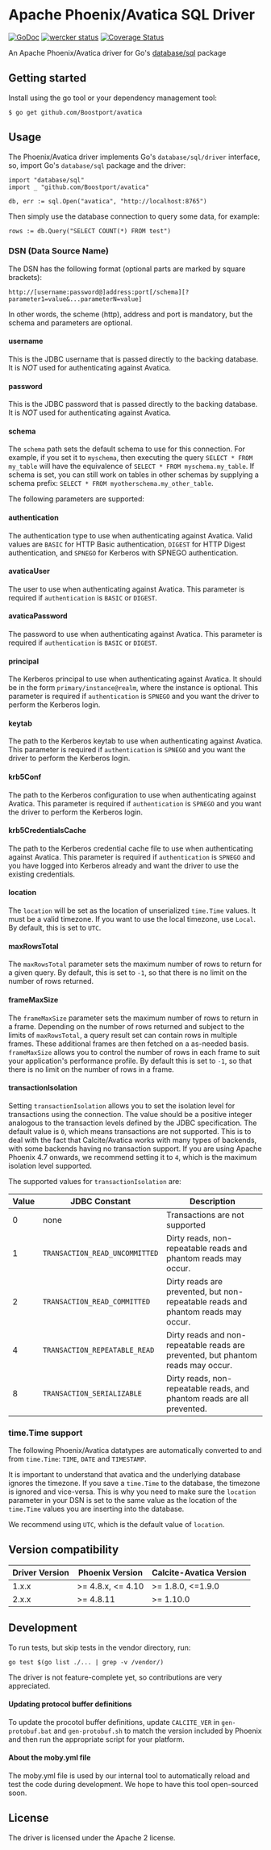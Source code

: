 # Apache Phoenix/Avatica SQL Driver
[![GoDoc](https://godoc.org/github.com/Boostport/avatica?status.png)](https://godoc.org/github.com/Boostport/Avatica)
[![wercker status](https://app.wercker.com/status/1abd1c7014e780ba7754decadb212451/s/master "wercker status")](https://app.wercker.com/project/byKey/1abd1c7014e780ba7754decadb212451)
[![Coverage Status](https://coveralls.io/repos/github/Boostport/avatica/badge.svg?branch=master)](https://coveralls.io/github/Boostport/avatica?branch=master)

An Apache Phoenix/Avatica driver for Go's [database/sql](http://golang.org/pkg/database/sql) package

## Getting started
Install using the go tool or your dependency management tool:

```
$ go get github.com/Boostport/avatica
```

## Usage

The Phoenix/Avatica driver implements Go's `database/sql/driver` interface, so, import Go's
`database/sql` package and the driver:

```
import "database/sql"
import _ "github.com/Boostport/avatica"

db, err := sql.Open("avatica", "http://localhost:8765")
```

Then simply use the database connection to query some data, for example:

```
rows := db.Query("SELECT COUNT(*) FROM test")
```

### DSN (Data Source Name)

The DSN has the following format (optional parts are marked by square brackets):

```
http://[username:password@]address:port[/schema][?parameter1=value&...parameterN=value]
```

In other words, the scheme (http), address and port is mandatory, but the schema and parameters are optional.

#### username
This is the JDBC username that is passed directly to the backing database. It is *NOT* used for authenticating
against Avatica.

#### password
This is the JDBC password that is passed directly to the backing database. It is *NOT* used for authenticating
against Avatica.

#### schema
The `schema` path sets the default schema to use for this connection. For example, if you set it to `myschema`,
then executing the query `SELECT * FROM my_table` will have the equivalence of `SELECT * FROM myschema.my_table`.
If schema is set, you can still work on tables in other schemas by supplying a schema prefix:
`SELECT * FROM myotherschema.my_other_table`.

The following parameters are supported:

#### authentication
The authentication type to use when authenticating against Avatica. Valid values are `BASIC` for HTTP Basic authentication,
`DIGEST` for HTTP Digest authentication, and `SPNEGO` for Kerberos with SPNEGO authentication.

#### avaticaUser
The user to use when authenticating against Avatica. This parameter is required if `authentication` is `BASIC` or `DIGEST`.

#### avaticaPassword
The password to use when authenticating against Avatica. This parameter is required if `authentication` is `BASIC` or `DIGEST`.

#### principal
The Kerberos principal to use when authenticating against Avatica. It should be in the form `primary/instance@realm`, where
the instance is optional. This parameter is required if `authentication` is `SPNEGO` and you want the driver to perform the
Kerberos login.

#### keytab
The path to the Kerberos keytab to use when authenticating against Avatica. This parameter is required if `authentication`
is `SPNEGO` and you want the driver to perform the Kerberos login.

#### krb5Conf
The path to the Kerberos configuration to use when authenticating against Avatica. This parameter is required if `authentication`
is `SPNEGO` and you want the driver to perform the Kerberos login.

#### krb5CredentialsCache
The path to the Kerberos credential cache file to use when authenticating against Avatica. This parameter is required if
`authentication` is `SPNEGO` and you have logged into Kerberos already and want the driver to use the existing credentials.

#### location

The `location` will be set as the location of unserialized `time.Time` values. It must be a valid timezone.
If you want to use the local timezone, use `Local`. By default, this is set to `UTC`.

#### maxRowsTotal

The `maxRowsTotal` parameter sets the maximum number of rows to return for a given query. By default, this is set to
`-1`, so that there is no limit on the number of rows returned.

#### frameMaxSize

The `frameMaxSize` parameter sets the maximum number of rows to return in a frame. Depending on the number of rows
returned and subject to the limits of `maxRowsTotal`, a query result set can contain rows in multiple frames. These
additional frames are then fetched on a as-needed basis. `frameMaxSize` allows you to control the number of rows
in each frame to suit your application's performance profile. By default this is set to `-1`, so that there is no limit
on the number of rows in a frame.

#### transactionIsolation

Setting `transactionIsolation` allows you to set the isolation level for transactions using the connection. The value
should be a positive integer analogous to the transaction levels defined by the JDBC specification. The default value
is `0`, which means transactions are not supported. This is to deal with the fact that Calcite/Avatica works with
many types of backends, with some backends having no transaction support. If you are using Apache Phoenix 4.7 onwards,
we recommend setting it to `4`, which is the maximum isolation level supported.

The supported values for `transactionIsolation` are:

| Value | JDBC Constant                  | Description                                                                      |
| ----- | ------------------------------ | -------------------------------------------------------------------------------- |
| 0     | none                           | Transactions are not supported                                                   |
| 1     | `TRANSACTION_READ_UNCOMMITTED` | Dirty reads, non-repeatable reads and phantom reads may occur.                   |
| 2     | `TRANSACTION_READ_COMMITTED`   | Dirty reads are prevented, but non-repeatable reads and phantom reads may occur. |
| 4     | `TRANSACTION_REPEATABLE_READ`  | Dirty reads and non-repeatable reads are prevented, but phantom reads may occur. |
| 8     | `TRANSACTION_SERIALIZABLE`     | Dirty reads, non-repeatable reads, and phantom reads are all prevented.          |

### time.Time support

The following Phoenix/Avatica datatypes are automatically converted to and from `time.Time`:
`TIME`, `DATE` and `TIMESTAMP`.

It is important to understand that avatica and the underlying database ignores the timezone. If you save a `time.Time`
to the database, the timezone is ignored and vice-versa. This is why you need to make sure the `location` parameter
in your DSN is set to the same value as the location of the `time.Time` values you are inserting into the database.

We recommend using `UTC`, which is the default value of `location`.

## Version compatibility
| Driver Version  | Phoenix Version   | Calcite-Avatica Version |
| --------------- | ----------------- | ----------------------- |
| 1.x.x           | >= 4.8.x, <= 4.10 | >= 1.8.0, <=1.9.0       |
| 2.x.x           | >= 4.8.11         | >= 1.10.0               |

## Development

To run tests, but skip tests in the vendor directory, run:

```
go test $(go list ./... | grep -v /vendor/)
```

The driver is not feature-complete yet, so contributions are very appreciated.

#### Updating protocol buffer definitions
To update the procotol buffer definitions, update `CALCITE_VER` in `gen-protobuf.bat` and `gen-protobuf.sh` to match
the version included by Phoenix and then run the appropriate script for your platform.

#### About the moby.yml file
The moby.yml file is used by our internal tool to automatically reload and test the code during development.
We hope to have this tool open-sourced soon.

## License
The driver is licensed under the Apache 2 license.